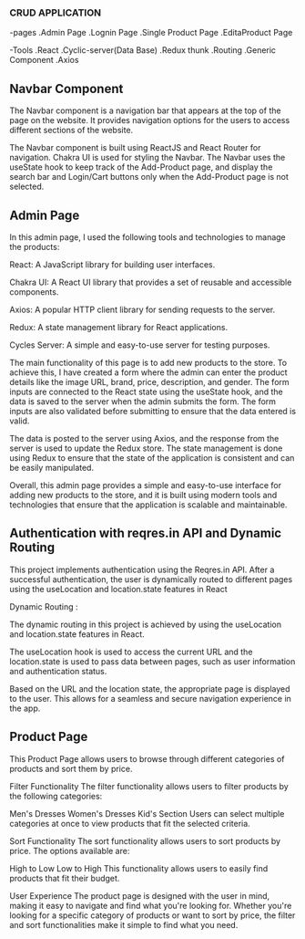 ### CRUD APPLICATION
-pages
.Admin Page
.Lognin Page
.Single Product Page
.EditaProduct Page

-Tools
.React
.Cyclic-server(Data Base)
.Redux thunk
.Routing
.Generic Component
.Axios


## Navbar Component

The Navbar component is a navigation bar that appears at the top of the page on the website. It provides navigation options for the users to access different sections of the website.

The Navbar component is built using ReactJS and React Router for navigation. Chakra UI is used for styling the Navbar. The Navbar uses the useState hook to keep track of the Add-Product page, and display the search bar and Login/Cart buttons only when the Add-Product page is not selected.


## Admin Page

In this admin page, I used the following tools and technologies to manage the products:

React: A JavaScript library for building user interfaces.

Chakra UI: A React UI library that provides a set of reusable and accessible components.

Axios: A popular HTTP client library for sending requests to the server.

Redux: A state management library for React applications.

Cycles Server: A simple and easy-to-use server for testing purposes.

The main functionality of this page is to add new products to the store. To achieve this, I have created a form where the admin can enter the product details like the image URL, brand, price, description, and gender. The form inputs are connected to the React state using the useState hook, and the data is saved to the server when the admin submits the form. The form inputs are also validated before submitting to ensure that the data entered is valid.

The data is posted to the server using Axios, and the response from the server is used to update the Redux store. The state management is done using Redux to ensure that the state of the application is consistent and can be easily manipulated.

Overall, this admin page provides a simple and easy-to-use interface for adding new products to the store, and it is built using modern tools and technologies that ensure that the application is scalable and maintainable.

## Authentication with reqres.in API and Dynamic Routing

This project implements authentication using the Reqres.in API. After a successful authentication, the user is dynamically routed to different pages using the useLocation and location.state features in React

Dynamic Routing :

The dynamic routing in this project is achieved by using the useLocation and location.state features in React.

The useLocation hook is used to access the current URL and the location.state is used to pass data between pages, such as user information and authentication status.

Based on the URL and the location state, the appropriate page is displayed to the user. This allows for a seamless and secure navigation experience in the app.

## Product Page

This Product Page allows users to browse through different categories of products and sort them by price.

Filter Functionality
The filter functionality allows users to filter products by the following categories:

Men's Dresses
Women's Dresses
Kid's Section
Users can select multiple categories at once to view products that fit the selected criteria.

Sort Functionality
The sort functionality allows users to sort products by price. The options available are:

High to Low
Low to High
This functionality allows users to easily find products that fit their budget.

User Experience
The product page is designed with the user in mind, making it easy to navigate and find what you're looking for. Whether you're looking for a specific category of products or want to sort by price, the filter and sort functionalities make it simple to find what you need.